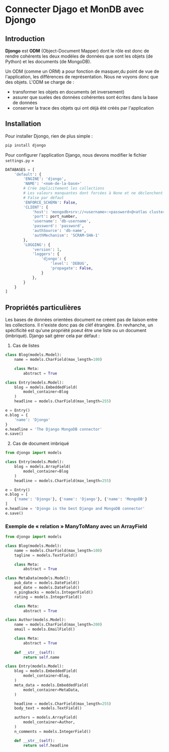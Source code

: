# Connecter Djago et MonDB avec Djongo


## Introduction

**Djongo** est **ODM** (Object-Document Mapper) dont le rôle est donc de rendre cohérents les deux modèles de données que sont les objets (de Python) et les documents (de MongoDB).

Un ODM (comme un ORM) a pour fonction de masquer,du point de vue de l'application, les différences de représentation. Nous ne voyons donc que des objets. 
L'ODM se charge de :
- transformer les objets en documents (et inversement)
- assurer que sueles des données cohérentes sont écrites dans la base de données
- conserver la trace des objets qui ont déjà été créés par l'application


## Installation

Pour installer Djongo, rien de plus simple :
```bash
pip install djongo
```

Pour configurer l'application Django, nous devons modifier le fichier `settings.py` =
```python
DATABASES = [
    'default': {
        'ENGINE': 'djongo',
        'NAME': '<nom-de-la-base>'
        # Crée implicitement les collections
        # Les valeurs manquantes dont forcées à None et ne déclenchent pas d'exception
        # False par défaut
        'ENFORCE_SCHEMA': False,
        'CLIENT': {
            'host': 'mongodb+srv://<username>:<password>@<atlas cluster>/<myFirstDatabase>?retryWrites=true&w=majority'
            'port': port_number,
            'username': 'db-username',
            'password': 'password',
            'authSource': 'db-name',
            'authMechanism': 'SCRAM-SHA-1'
        },
        'LOGGING': {
            'version': 1,
            'loggers': {
                'djongo': {
                    'level': 'DEBUG',
                    'propagate': False,                        
                }
            },
        }
    }
]
```


## Propriétés particulières

Les bases de données orientées document ne créent pas de liaison entre les collections. Il n'existe donc pas de cléf étrangère. 
En revhanche, un spécificité est qu'une propriété poeut être une liste ou un document (imbriqué).
Django sait gérer cela par défaut :

1. Cas de listes
```python
class Blog(models.Model):
    name = models.CharField(max_length=100)

    class Meta:
        abstract = True

class Entry(models.Model):
    blog = models.EmbeddedField(
        model_container=Blog
    )    
    headline = models.CharField(max_length=255)    

e = Entry()
e.blog = {
    'name': 'Djongo'
}
e.headline = 'The Django MongoDB connector'
e.save()
```

2. Cas de document imbriqué
```python
from djongo import models

class Entry(models.Model):
    blog = models.ArrayField(
        model_container=Blog
    )    
    headline = models.CharField(max_length=255)    

e = Entry()
e.blog = [
    {'name': 'Djongo'}, {'name': 'Django'}, {'name': 'MongoDB'}
]
e.headline = 'Djongo is the best Django and MongoDB connector'
e.save()
```

### Exemple de « relation » ManyToMany avec un ArrayField

```python
from djongo import models

class Blog(models.Model):
    name = models.CharField(max_length=100)
    tagline = models.TextField()

    class Meta:
        abstract = True

class MetaData(models.Model):
    pub_date = models.DateField()
    mod_date = models.DateField()
    n_pingbacks = models.IntegerField()
    rating = models.IntegerField()

    class Meta:
        abstract = True

class Author(models.Model):
    name = models.CharField(max_length=200)
    email = models.EmailField()

    class Meta:
        abstract = True
        
    def __str__(self):
        return self.name

class Entry(models.Model):
    blog = models.EmbeddedField(
        model_container=Blog,
    )
    meta_data = models.EmbeddedField(
        model_container=MetaData,
    )

    headline = models.CharField(max_length=255)
    body_text = models.TextField()

    authors = models.ArrayField(
        model_container=Author,
    )
    n_comments = models.IntegerField()

    def __str__(self):
        return self.headline
```

